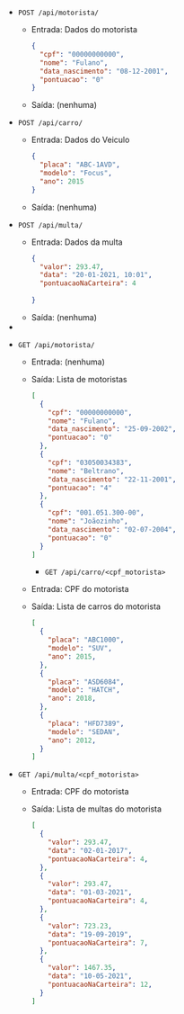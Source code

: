 - `POST /api/motorista/`

  - Entrada: Dados do motorista
    ```json
    {
      "cpf": "00000000000",
      "nome": "Fulano",
      "data_nascimento": "08-12-2001",
      "pontuacao": "0"
    }
    ```
  - Saída: (nenhuma)

- `POST /api/carro/`

  - Entrada: Dados do Veiculo
    ```json
    {
      "placa": "ABC-1AVD",
      "modelo": "Focus",
      "ano": 2015
    }
    ```
  - Saída: (nenhuma)

- `POST /api/multa/`

  - Entrada: Dados da multa
    ```json
    {
      "valor": 293.47,
      "data": "20-01-2021, 10:01",
      "pontuacaoNaCarteira": 4
      
    }
    ```
  - Saída: (nenhuma)

-
- `GET /api/motorista/ `

  - Entrada: (nenhuma)
  - Saída: Lista de motoristas

    ```json
    [
      {
        "cpf": "00000000000",
        "nome": "Fulano",
        "data_nascimento": "25-09-2002",
        "pontuacao": "0"
      },
      {
        "cpf": "03050034383",
        "nome": "Beltrano",
        "data_nascimento": "22-11-2001",
        "pontuacao": "4"
      },
      {
        "cpf": "001.051.300-00",
        "nome": "Joãozinho",
        "data_nascimento": "02-07-2004",
        "pontuacao": "0"
      }
    ]
    ```

    - `GET /api/carro/<cpf_motorista>`

  - Entrada: CPF do motorista
  - Saída: Lista de carros do motorista

    ```json
    [
      {
        "placa": "ABC1000",
        "modelo": "SUV",
        "ano": 2015,
      },
      {
        "placa": "ASD6084",
        "modelo": "HATCH",
        "ano": 2018,
      },
      {
        "placa": "HFD7389",
        "modelo": "SEDAN",
        "ano": 2012,
      }
    ]
    ```

    
- `GET /api/multa/<cpf_motorista>`

  - Entrada: CPF do motorista
  - Saída: Lista de multas do motorista

    ```json
    [
      {
        "valor": 293.47,
        "data": "02-01-2017",
        "pontuacaoNaCarteira": 4,
      },
      {
        "valor": 293.47,
        "data": "01-03-2021",
        "pontuacaoNaCarteira": 4,
      },
      {
        "valor": 723.23,
        "data": "19-09-2019",
        "pontuacaoNaCarteira": 7,
      },
      {
        "valor": 1467.35,
        "data": "10-05-2021",
        "pontuacaoNaCarteira": 12,
      }
    ]
    ```
